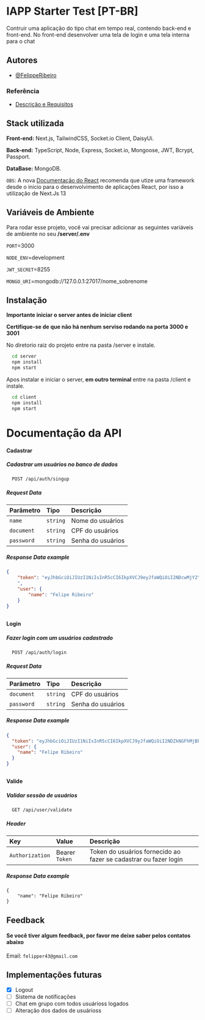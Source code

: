 # IAPP Starter Test [PT-BR]

Contruir uma aplicação do tipo chat em tempo real, contendo back-end e front-end. No front-end desenvolver uma tela de login e uma tela interna para o chat

## Autores

- [@FelippeRibeiro](https://www.github.com/FelippeRibeiro)

### Referência

- [Descrição e Requisitos](https://wonderful-ziconium-780.notion.site/Desafio-Vaga-Dev-Iniciante-65e17cee2dd14a25beae4c07cc4aa586)

## Stack utilizada

**Front-end:** Next.js, TailwindCSS, Socket.io Client, DaisyUi.

**Back-end:** TypeScript, Node, Express, Socket.io, Mongoose, JWT, Bcrypt, Passport.

**DataBase:** MongoDB.

`OBS`: A nova [Documentação do React](https://react.dev/learn/start-a-new-react-project) recomenda que utize uma framework desde o inicio para o desenvolvimento de aplicações React, por isso a utilização de Next.Js 13

## Variáveis de Ambiente

Para rodar esse projeto, você vai precisar adicionar as seguintes variáveis de ambiente no seu **/server/.env**

`PORT`=3000

`NODE_ENV`=development

`JWT_SECRET`=8255

`MONGO_URI`=mongodb://127.0.0.1:27017/nome_sobrenome

## Instalação

**Importante iniciar o server antes de iniciar client**

**Certifique-se de que não há nenhum serviso rodando na porta 3000 e 3001**

No diretorio raiz do projeto entre na pasta /server e instale.

```bash
  cd server
  npm install
  npm start
```

Apos instalar e iniciar o server, **em outro terminal** entre na pasta /client e instale.

```bash
  cd client
  npm install
  npm start
```

# Documentação da API

#### Cadastrar

##### Cadastrar um usuários no banco de dados

```http
  POST /api/auth/singup
```

##### Request Data

| Parâmetro  | Tipo     | Descrição         |
| :--------- | :------- | :---------------- |
| `name`     | `string` | Nome do usuários  |
| `document` | `string` | CPF do usuários   |
| `password` | `string` | Senha do usuários |

##### **Response Data example**

```json
{
    "token": "eyJhbGciOiJIUzI1NiIsInR5cCI6IkpXVCJ9eyJfaWQiOiI2NDcwMjY2YTFmYzMyYTVjODU0YTUiLCJuYW1lIMDcxNDY2LCJleHAiOjE2ODUwNzUwNjZ9.r1o7QLaUI6sD2ZOZ0HO
    ",
    "user": {
        "name": "Felipe Ribeiro"
    }
}
```

##

#### Login

##### Fazer login com um usuários cadastrado

```http
  POST /api/auth/login
```

##### Request Data

| Parâmetro  | Tipo     | Descrição         |
| :--------- | :------- | :---------------- |
| `document` | `string` | CPF do usuários   |
| `password` | `string` | Senha do usuários |

##### **Response Data example**

```json
{
  "token": "eyJhbGciOiJIUzI1NiIsInR5cCI6IkpXVCJ9yJfaWQiOiI2NDZkNGFhMjBkODAyOTJhY4NzYwMjIiLCJu33sJ03-eqhBjThQKcrPaASs9XURYExogSaP6R03T4",
  "user": {
    "name": "Felipe Ribeiro"
  }
}
```

##

#### Valide

##### Validar sessão de usuários

```http
  GET /api/user/validate
```

##### Header

| Key             | Value          | Descrição                                                        |
| :-------------- | :------------- | :--------------------------------------------------------------- |
| `Authorization` | Bearer `Token` | Token do usuários fornecido ao fazer se cadastrar ou fazer login |

##### **Response Data example**

```
{
    "name": "Felipe Ribeiro"
}
```

##

## Feedback

#### Se você tiver algum feedback, por favor me deixe saber pelos contatos abaixo

Email: `felipper43@gmail.com`

## Implementações futuras

- [x] Logout
- [ ] Sistema de notificações
- [ ] Chat em grupo com todos usuárioss logados
- [ ] Alteração dos dados de usuárioss
